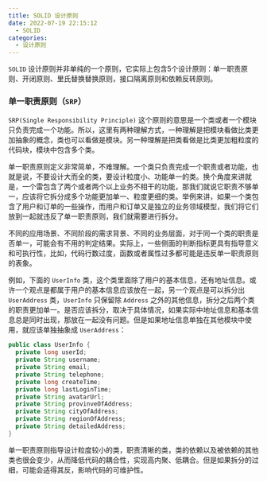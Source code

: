 ```yaml
---
title: SOLID 设计原则
date: 2022-07-19 22:15:12
  - SOLID
categories:
  - 设计原则
---
```


`SOLID` 设计原则并非单纯的一个原则，它实际上包含5个设计原则：单一职责原则、开闭原则、里氏替换替换原则，接口隔离原则和依赖反转原则。

### 单一职责原则（`SRP`）

`SRP(Single Responsibility Principle)` 这个原则的意思是一个类或者一个模块只负责完成一个功能。所以，这里有两种理解方式，一种理解是把模块看做比类更加抽象的概念，类也可以看做是模块。另一种理解是把类看做是比类更加粗粒度的代码块，模块中包含多个类。

单一职责原则定义非常简单，不难理解。一个类只负责完成一个职责或者功能，也就是说，不要设计大而全的类，要设计粒度小、功能单一的类。换个角度来讲就是，一个雷包含了两个或者两个以上业务不相干的功能，那我们就说它职责不够单一，应该将它拆分成多个功能更加单一、粒度更细的类。举例来讲，如果一个类包含了用户和订单的一些操作，而用户和订单又是独立的业务领域模型，我们将它们放到一起就违反了单一职责原则，我们就需要进行拆分。

不同的应用场景、不同阶段的需求背景、不同的业务层面，对于同一个类的职责是否单一，可能会有不用的判定结果。实际上，一些侧面的判断指标更具有指导意义和可执行性，比如，代码行数过度，函数或者属性过多都可能是违反单一职责原则的表象。

例如，下面的 `UserInfo` 类，这个类里面除了用户的基本信息，还有地址信息。或许一个观点是都属于用户的基本信息应该放在一起，另一个观点是可以拆分出 `UserAddress` 类，`UserInfo` 只保留除 `Address` 之外的其他信息，拆分之后两个类的职责更加单一。是否应该拆分，取决于具体情况，如果实际中地址信息和基本信息总是同时出现，那放在一起没有问题。但是如果地址信息单独在其他模块中使用，就应该单独抽象成 `UserAddress`：

```java
public class UserInfo {
  private long userId;
  private String username;
  private String email;
  private String telephone;
  private long createTime;
  private long lastLoginTime;
  private String avatarUrl;
  private String provinveOfAddress;
  private String cityOfAddress;
  private String regionOfAddress;
  private String detailedAddress;
}
```

单一职责原则指导设计粒度较小的类，职责清晰的类，类的依赖以及被依赖的其他类也很会变少，从而降低代码的耦合性，实现高内聚、低耦合。但是如果拆分的过细，可能会适得其反，影响代码的可维护性。

